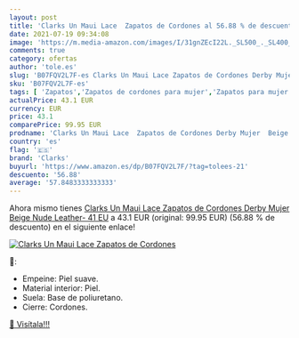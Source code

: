 ```yaml
---
layout: post
title: 'Clarks Un Maui Lace  Zapatos de Cordones al 56.88 % de descuento'
date: 2021-07-19 09:34:08
image: 'https://m.media-amazon.com/images/I/31gnZEcI22L._SL500_._SL400_.jpg'
comments: true
category: ofertas
author: 'tole.es'
slug: 'B07FQV2L7F-es Clarks Un Maui Lace Zapatos de Cordones Derby Mujer Beige...'
sku: 'B07FQV2L7F-es'
tags: [ 'Zapatos','Zapatos de cordones para mujer','Zapatos para mujer','Zapatos planos de mujer','Zapatos y complementos','clarks','zapatos', ]
actualPrice: 43.1 EUR
currency: EUR
price: 43.1
comparePrice: 99.95 EUR
prodname: 'Clarks Un Maui Lace  Zapatos de Cordones Derby Mujer  Beige  Nude Leather-   41 EU'
country: 'es'
flag: '🇪🇸'
brand: 'Clarks'
buyurl: 'https://www.amazon.es/dp/B07FQV2L7F/?tag=tolees-21'
descuento: '56.88'
average: '57.8483333333333'
---
```


Ahora mismo tienes [Clarks Un Maui Lace  Zapatos de Cordones Derby Mujer  Beige  Nude Leather-   41 EU](https://www.amazon.es/dp/B07FQV2L7F/?tag=tolees-21) a 43.1 EUR (original: 99.95 EUR) (56.88 %  de descuento) en el siguiente enlace!

[![Clarks Un Maui Lace  Zapatos de Cordones](https://m.media-amazon.com/images/I/31gnZEcI22L._SL500_._SL400_.jpg)](https://www.amazon.es/dp/B07FQV2L7F/?tag=tolees-21)

🔎:

- Empeine: Piel suave.
- Material interior: Piel.
- Suela: Base de poliuretano.
- Cierre: Cordones.

[🛒 Visítala!!!](https://www.amazon.es/dp/B07FQV2L7F/?tag=tolees-21)
